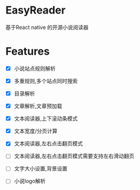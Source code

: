 # EasyReader
基于React native 的开源小说阅读器

# Features

- [x] 小说站点规则解析
- [x] 多重规则,多个站点同时搜索
- [x] 目录解析
- [x] 文章解析,文章预加载
- [x] 文本阅读器,上下滚动条模式
- [x] 文本宽度/分页计算
- [x] 文本阅读器,左右点击翻页模式
- [ ] 文本阅读器,左右点击翻页模式需要支持左右滑动翻页
- [ ] 文字大小设置,背景设置
- [ ] 小说logo解析

